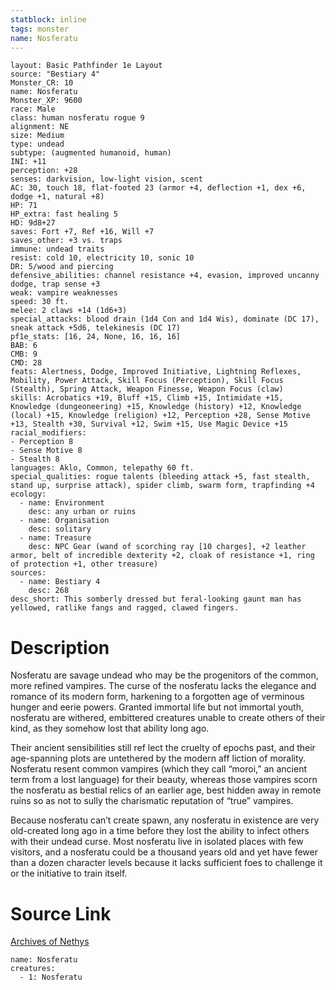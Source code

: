 ```yaml
---
statblock: inline
tags: monster
name: Nosferatu
---
```

```statblock
layout: Basic Pathfinder 1e Layout
source: "Bestiary 4"
Monster_CR: 10
name: Nosferatu
Monster_XP: 9600
race: Male
class: human nosferatu rogue 9
alignment: NE
size: Medium
type: undead
subtype: (augmented humanoid, human)
INI: +11
perception: +28
senses: darkvision, low-light vision, scent
AC: 30, touch 18, flat-footed 23 (armor +4, deflection +1, dex +6, dodge +1, natural +8)
HP: 71
HP_extra: fast healing 5
HD: 9d8+27
saves: Fort +7, Ref +16, Will +7
saves_other: +3 vs. traps
immune: undead traits
resist: cold 10, electricity 10, sonic 10
DR: 5/wood and piercing
defensive_abilities: channel resistance +4, evasion, improved uncanny dodge, trap sense +3
weak: vampire weaknesses
speed: 30 ft.
melee: 2 claws +14 (1d6+3)
special_attacks: blood drain (1d4 Con and 1d4 Wis), dominate (DC 17), sneak attack +5d6, telekinesis (DC 17)
pf1e_stats: [16, 24, None, 16, 16, 16]
BAB: 6
CMB: 9
CMD: 28
feats: Alertness, Dodge, Improved Initiative, Lightning Reflexes, Mobility, Power Attack, Skill Focus (Perception), Skill Focus (Stealth), Spring Attack, Weapon Finesse, Weapon Focus (claw)
skills: Acrobatics +19, Bluff +15, Climb +15, Intimidate +15, Knowledge (dungeoneering) +15, Knowledge (history) +12, Knowledge (local) +15, Knowledge (religion) +12, Perception +28, Sense Motive +13, Stealth +30, Survival +12, Swim +15, Use Magic Device +15
racial_modifiers:
- Perception 8
- Sense Motive 8
- Stealth 8
languages: Aklo, Common, telepathy 60 ft.
special_qualities: rogue talents (bleeding attack +5, fast stealth, stand up, surprise attack), spider climb, swarm form, trapfinding +4
ecology:
  - name: Environment
    desc: any urban or ruins
  - name: Organisation
    desc: solitary
  - name: Treasure
    desc: NPC Gear (wand of scorching ray [10 charges], +2 leather armor, belt of incredible dexterity +2, cloak of resistance +1, ring of protection +1, other treasure)
sources:
  - name: Bestiary 4
    desc: 268
desc_short: This somberly dressed but feral-looking gaunt man has yellowed, ratlike fangs and ragged, clawed fingers.
```
# Description
Nosferatu are savage undead who may be the progenitors of the common, more refined vampires. The curse of the nosferatu lacks the elegance and romance of its modern form, harkening to a forgotten age of verminous hunger and eerie powers. Granted immortal life but not immortal youth, nosferatu are withered, embittered creatures unable to create others of their kind, as they somehow lost that ability long ago.

Their ancient sensibilities still ref lect the cruelty of epochs past, and their age-spanning plots are untethered by the modern aff liction of morality. Nosferatu resent common vampires (which they call “moroi,” an ancient term from a lost language) for their beauty, whereas those vampires scorn the nosferatu as bestial relics of an earlier age, best hidden away in remote ruins so as not to sully the charismatic reputation of “true” vampires.

Because nosferatu can’t create spawn, any nosferatu in existence are very old-created long ago in a time before they lost the ability to infect others with their undead curse. Most nosferatu live in isolated places with few visitors, and a nosferatu could be a thousand years old and yet have fewer than a dozen character levels because it lacks sufficient foes to challenge it or the initiative to train itself.
# Source Link
[Archives of Nethys](https://aonprd.com/MonsterDisplay.aspx?ItemName=Nosferatu)
```encounter-table
name: Nosferatu
creatures:
  - 1: Nosferatu
```
